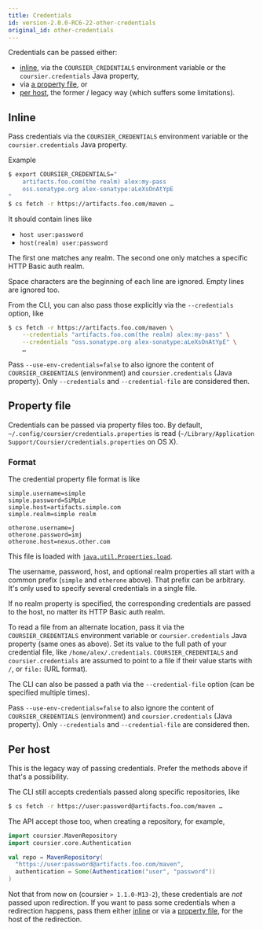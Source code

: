 ```yaml
---
title: Credentials
id: version-2.0.0-RC6-22-other-credentials
original_id: other-credentials
---
```


Credentials can be passed either:
- [inline](#inline), via the `COURSIER_CREDENTIALS` environment variable or the `coursier.credentials` Java property,
- via [a property file](#property-file), or
- [per host](#per-host), the former / legacy way (which suffers some limitations).

## Inline

Pass credentials via the `COURSIER_CREDENTIALS` environment variable or the
`coursier.credentials` Java property.

Example
```bash
$ export COURSIER_CREDENTIALS="
    artifacts.foo.com(the realm) alex:my-pass
    oss.sonatype.org alex-sonatype:aLeXsOnAtYpE
"
$ cs fetch -r https://artifacts.foo.com/maven …
```

It should contain lines like
- `host user:password`
- `host(realm) user:password`

The first one matches any realm.
The second one only matches a specific HTTP Basic auth realm.

Space characters are the beginning of each line are ignored. Empty lines
are ignored too.

From the CLI, you can also pass those explicitly via the `--credentials` option,
like
```bash
$ cs fetch -r https://artifacts.foo.com/maven \
    --credentials "artifacts.foo.com(the realm) alex:my-pass" \
    --credentials "oss.sonatype.org alex-sonatype:aLeXsOnAtYpE" \
    …
```

Pass `--use-env-credentials=false` to also ignore the content of
`COURSIER_CREDENTIALS` (environment) and `coursier.credentials` (Java property).
Only `--credentials` and `--credential-file` are considered then.

## Property file

Credentials can be passed via property files too. By default,
`~/.config/coursier/credentials.properties` is read
(`~/Library/Application Support/Coursier/credentials.properties` on OS X).

### Format

The credential property file format is like
```
simple.username=simple
simple.password=SiMpLe
simple.host=artifacts.simple.com
simple.realm=simple realm

otherone.username=j
otherone.password=imj
otherone.host=nexus.other.com
```

This file is loaded with [`java.util.Properties.load`](https://docs.oracle.com/javase/tutorial/essential/environment/properties.html).

The username, password, host, and optional realm properties all start with
a common prefix (`simple` and `otherone` above). That prefix can be arbitrary.
It's only used to specify several credentials in a single file.

If no realm property is specified, the corresponding credentials are passed
to the host, no matter its HTTP Basic auth realm.

To read a file from an alternate location, pass it via the
`COURSIER_CREDENTIALS` environment variable or `coursier.credentials`
Java property (same ones as above). Set its value to the full
path of your credential file, like `/home/alex/.credentials`.
`COURSIER_CREDENTIALS` and `coursier.credentials` are assumed to point to
a file if their value starts with `/`, or `file:` (URL format).

The CLI can also be passed a path via the `--credential-file` option (can be
specified multiple times).

Pass `--use-env-credentials=false` to also ignore the content of
`COURSIER_CREDENTIALS` (environment) and `coursier.credentials` (Java property).
Only `--credentials` and `--credential-file` are considered then.

## Per host

This is the legacy way of passing credentials. Prefer the methods above
if that's a possibility.

The CLI still accepts credentials passed along specific repositories, like
```bash
$ cs fetch -r https://user:password@artifacts.foo.com/maven …
```

The API accept those too, when creating a repository, for example,
```scala
import coursier.MavenRepository
import coursier.core.Authentication

val repo = MavenRepository(
  "https://user:password@artifacts.foo.com/maven",
  authentication = Some(Authentication("user", "password"))
)
```

Not that from now on (coursier `> 1.1.0-M13-2`), these credentials
are _not_ passed upon redirection. If you want to pass some credentials
when a redirection happens, pass them either [inline](#inline) or
via a [property file](#property-file), for the host of the redirection.
